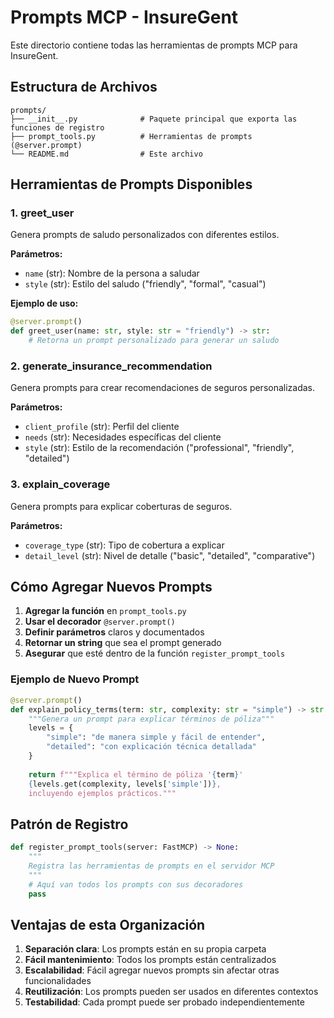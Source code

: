# Prompts MCP - InsureGent

Este directorio contiene todas las herramientas de prompts MCP para InsureGent.

## Estructura de Archivos

```
prompts/
├── __init__.py              # Paquete principal que exporta las funciones de registro
├── prompt_tools.py          # Herramientas de prompts (@server.prompt)
└── README.md                # Este archivo
```

## Herramientas de Prompts Disponibles

### 1. greet_user
Genera prompts de saludo personalizados con diferentes estilos.

**Parámetros:**
- `name` (str): Nombre de la persona a saludar
- `style` (str): Estilo del saludo ("friendly", "formal", "casual")

**Ejemplo de uso:**
```python
@server.prompt()
def greet_user(name: str, style: str = "friendly") -> str:
    # Retorna un prompt personalizado para generar un saludo
```

### 2. generate_insurance_recommendation
Genera prompts para crear recomendaciones de seguros personalizadas.

**Parámetros:**
- `client_profile` (str): Perfil del cliente
- `needs` (str): Necesidades específicas del cliente
- `style` (str): Estilo de la recomendación ("professional", "friendly", "detailed")

### 3. explain_coverage
Genera prompts para explicar coberturas de seguros.

**Parámetros:**
- `coverage_type` (str): Tipo de cobertura a explicar
- `detail_level` (str): Nivel de detalle ("basic", "detailed", "comparative")

## Cómo Agregar Nuevos Prompts

1. **Agregar la función** en `prompt_tools.py`
2. **Usar el decorador** `@server.prompt()`
3. **Definir parámetros** claros y documentados
4. **Retornar un string** que sea el prompt generado
5. **Asegurar** que esté dentro de la función `register_prompt_tools`

### Ejemplo de Nuevo Prompt

```python
@server.prompt()
def explain_policy_terms(term: str, complexity: str = "simple") -> str:
    """Genera un prompt para explicar términos de póliza"""
    levels = {
        "simple": "de manera simple y fácil de entender",
        "detailed": "con explicación técnica detallada"
    }
    
    return f"""Explica el término de póliza '{term}' 
    {levels.get(complexity, levels['simple'])}, 
    incluyendo ejemplos prácticos."""
```

## Patrón de Registro

```python
def register_prompt_tools(server: FastMCP) -> None:
    """
    Registra las herramientas de prompts en el servidor MCP
    """
    # Aquí van todos los prompts con sus decoradores
    pass
```

## Ventajas de esta Organización

1. **Separación clara**: Los prompts están en su propia carpeta
2. **Fácil mantenimiento**: Todos los prompts están centralizados
3. **Escalabilidad**: Fácil agregar nuevos prompts sin afectar otras funcionalidades
4. **Reutilización**: Los prompts pueden ser usados en diferentes contextos
5. **Testabilidad**: Cada prompt puede ser probado independientemente
